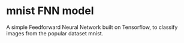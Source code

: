# mnist FNN model

A simple Feedforward Neural Network built on Tensorflow, to classify images from the popular dataset mnist.
